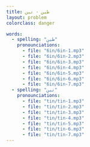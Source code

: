 ```yaml
---
title: طين - تين
layout: problem
colorclass: danger

words:
  - spelling: "طين"
    pronounciations:
      - file: "6in/6in-1.mp3"
      - file: "6in/6in-2.mp3"
      - file: "6in/6in-3.mp3"
      - file: "6in/6in-4.mp3"
      - file: "6in/6in-5.mp3"
      - file: "6in/6in-6.mp3"
      - file: "6in/6in-7.mp3"
  - spelling: "تين"
    pronounciations:
      - file: "tin/tin-1.mp3"
      - file: "tin/tin-2.mp3"
      - file: "tin/tin-3.mp3"
      - file: "tin/tin-4.mp3"
      - file: "tin/tin-5.mp3"
      - file: "tin/tin-6.mp3"
      - file: "tin/tin-7.mp3"
---
```

